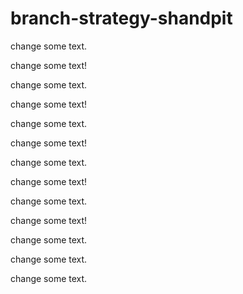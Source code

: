 # branch-strategy-shandpit

change some text.

change some text!

change some text.

change some text!

change some text.

change some text!

change some text.

change some text!

change some text.

change some text!

change some text.

change some text.

change some text.
